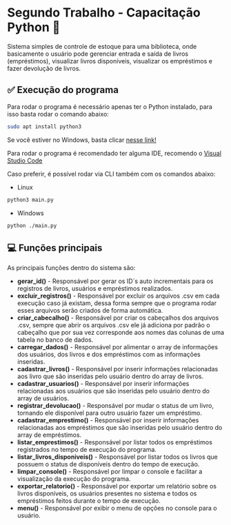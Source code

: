 
# Segundo Trabalho - Capacitação Python 🐍

Sistema simples de controle de estoque para uma biblioteca, onde basicamente o usuário pode gerenciar entrada e saída de livros (empréstimos), visualizar livros disponíveis, visualizar os empréstimos e fazer devolução de livros.

## ✅ Execução do programa

Para rodar o programa é necessário apenas ter o Python instalado, para isso basta rodar o comando abaixo: 

```bash
sudo apt install python3
```
Se você estiver no Windows, basta clicar [nesse link!](https://www.python.org/downloads/)

Para rodar o programa é recomendado ter alguma IDE, recomendo o [Visual Studio Code](https://code.visualstudio.com/Download)

Caso preferir, é possível rodar via CLI também com os comandos abaixo: 
- Linux
```bash
python3 main.py
```
- Windows
```bash
python ./main.py
```

## 💻 Funções principais

As principais funções dentro do sistema são: 

- **gerar_id()** - Responsável por gerar os ID´s auto incrementais para os registros de livros, usuários e empréstimos realizados.
- **excluir_registros()** - Responsável por excluir os arquivos .csv em cada execução caso já existam, dessa forma sempre que o programa rodar esses arquivos serão criados de forma automática.
- **criar_cabecalho()** - Responsável por criar os cabeçalhos dos arquivos .csv, sempre que abrir os arquivos .csv ele já adiciona por padrão o cabeçalho que por sua vez corresponde aos nomes das colunas de uma tabela no banco de dados.
- **carregar_dados()** - Responsável por alimentar o array de informações dos usuários, dos livros e dos empréstimos com as informações inseridas.
- **cadastrar_livros()** - Responsável por inserir informações relacionadas aos livro que são inseridas pelo usuário dentro do array de livros.
- **cadastrar_usuarios()** - Responsável por inserir informações relacionadas aos usuários que são inseridas pelo usuário dentro do array de usuários.
- **registrar_devolucao()** - Responsável por mudar o status de um livro, tornando ele disponível para outro usuário fazer um empréstimo.
- **cadastrar_emprestimo()** - Responsável por inserir informações relacionadas aos empréstimos que são inseridas pelo usuário dentro do array de empréstimos.
- **listar_emprestimos()** - Responsável por listar todos os empréstimos registrados no tempo de execução do programa.
- **listar_livros_disponiveis()** - Responsável por listar todos os livros que possuem o status de disponíveis dentro do tempo de execução.
- **limpar_console()** - Responsável por limpar o console e facilitar a visualização da execução do programa.
- **exportar_relatorio()** - Responsável por exportar um relatório sobre os livros disponíveis, os usuários presentes no sistema e todos os empréstimos feitos durante o tempo de execução.
- **menu()** - Responsável por exibir o menu de opções no console para o usuário.
